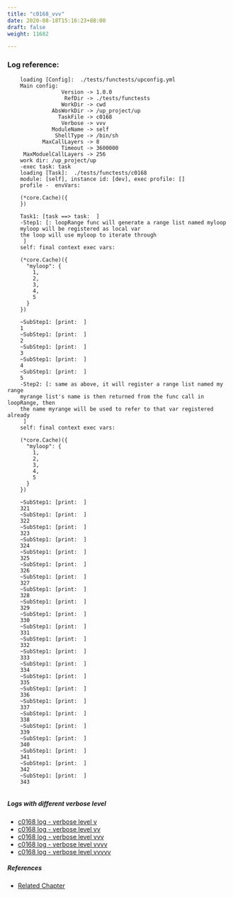 ```yaml
---
title: "c0168_vvv"
date: 2020-08-18T15:16:23+88:00
draft: false
weight: 11682

---
```


### Log reference: <no value>

```
    loading [Config]:  ./tests/functests/upconfig.yml
    Main config:
                 Version -> 1.0.0
                  RefDir -> ./tests/functests
                 WorkDir -> cwd
              AbsWorkDir -> /up_project/up
                TaskFile -> c0168
                 Verbose -> vvv
              ModuleName -> self
               ShellType -> /bin/sh
           MaxCallLayers -> 8
                 Timeout -> 3600000
     MaxModuelCallLayers -> 256
    work dir: /up_project/up
    -exec task: task
    loading [Task]:  ./tests/functests/c0168
    module: [self], instance id: [dev], exec profile: []
    profile -  envVars:
    
    (*core.Cache)({
    })
    
    Task1: [task ==> task:  ]
    -Step1: [: loopRange func will generate a range list named myloop
    myloop will be registered as local var
    the loop will use myloop to iterate through
     ]
    self: final context exec vars:
    
    (*core.Cache)({
      "myloop": {
        1,
        2,
        3,
        4,
        5
      }
    })
    
    ~SubStep1: [print:  ]
    1
    ~SubStep1: [print:  ]
    2
    ~SubStep1: [print:  ]
    3
    ~SubStep1: [print:  ]
    4
    ~SubStep1: [print:  ]
    5
    -Step2: [: same as above, it will register a range list named my range
    myrange list's name is then returned from the func call in loopRange, then
    the name myrange will be used to refer to that var registered already
     ]
    self: final context exec vars:
    
    (*core.Cache)({
      "myloop": {
        1,
        2,
        3,
        4,
        5
      }
    })
    
    ~SubStep1: [print:  ]
    321
    ~SubStep1: [print:  ]
    322
    ~SubStep1: [print:  ]
    323
    ~SubStep1: [print:  ]
    324
    ~SubStep1: [print:  ]
    325
    ~SubStep1: [print:  ]
    326
    ~SubStep1: [print:  ]
    327
    ~SubStep1: [print:  ]
    328
    ~SubStep1: [print:  ]
    329
    ~SubStep1: [print:  ]
    330
    ~SubStep1: [print:  ]
    331
    ~SubStep1: [print:  ]
    332
    ~SubStep1: [print:  ]
    333
    ~SubStep1: [print:  ]
    334
    ~SubStep1: [print:  ]
    335
    ~SubStep1: [print:  ]
    336
    ~SubStep1: [print:  ]
    337
    ~SubStep1: [print:  ]
    338
    ~SubStep1: [print:  ]
    339
    ~SubStep1: [print:  ]
    340
    ~SubStep1: [print:  ]
    341
    ~SubStep1: [print:  ]
    342
    ~SubStep1: [print:  ]
    343
    
```

##### Logs with different verbose level
* [c0168 log - verbose level v](../../logs/c0168_v)
* [c0168 log - verbose level vv](../../logs/c0168_vv)
* [c0168 log - verbose level vvv](../../logs/c0168_vvv)
* [c0168 log - verbose level vvvv](../../logs/c0168_vvvv)
* [c0168 log - verbose level vvvvv](../../logs/c0168_vvvvv)

##### References
* [Related Chapter](../../loop/c0168)
